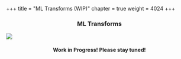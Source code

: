 +++
title = "ML Transforms (WIP)"
chapter = true
weight = 4024
+++

<div style="text-align: justify">
    <center><h3>ML Transforms</h3></center>
    <img src="/images/workinprogress.png" align="middle"/>
    <center><h4>Work in Progress! Please stay tuned!</h4></center>
</div>